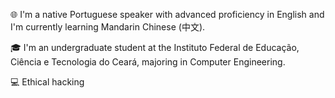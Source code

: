 🌐 I'm a native Portuguese speaker with advanced proficiency in English and I'm currently learning Mandarin Chinese (中文).

🎓 I'm an undergraduate student at the Instituto Federal de Educação, Ciência e Tecnologia do Ceará, majoring in Computer Engineering.

💻 Ethical hacking 

